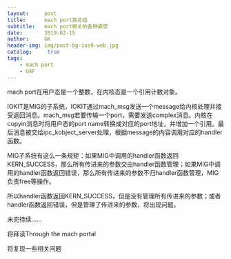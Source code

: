 ```yaml
---
layout:     post
title:      mach port类总结
subtitle:   mach port相关的各种姿势 
date:       2019-02-15
author:     GK
header-img: img/post-bg-ios9-web.jpg
catalog: 	 true
tags:
    - mach port
    - UAF
---
```


mach port在用户态是一个整数，在内核态是一个引用计数对象。

IOKIT是MIG的子系统，IOKIT通过mach_msg发送一个message给内核处理并接受返回消息。mach_msg若要传输一个port，需要发送complex消息。内核在copyin消息时将用户态的port name转换成对应的port地址，并增加一个引用。最后消息被交给ipc_kobject_server处理，根据message的内容调用对应的handler函数。

MIG子系统有这么一条规矩：如果MIG中调用的handler函数返回KERN_SUCCESS，那么所有传进来的参数交由handler函数管理；如果MIG中调用的handler函数返回错误，那么所有传进来的参数不归handler函数管理，MIG负责free等操作。

所以handler函数返回KERN_SUCCESS，但是没有管理所有传进来的参数；或者handler函数返回错误，但是管理了传进来的参数，将出现问题。

未完待续……

将拜读Through the mach portal

将复现一些相关问题
